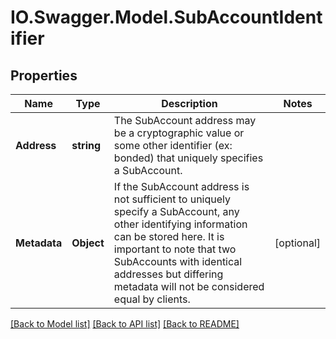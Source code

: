 # IO.Swagger.Model.SubAccountIdentifier
## Properties

Name | Type | Description | Notes
------------ | ------------- | ------------- | -------------
**Address** | **string** | The SubAccount address may be a cryptographic value or some other identifier (ex: bonded) that uniquely specifies a SubAccount. | 
**Metadata** | **Object** | If the SubAccount address is not sufficient to uniquely specify a SubAccount, any other identifying information can be stored here. It is important to note that two SubAccounts with identical addresses but differing metadata will not be considered equal by clients. | [optional] 

[[Back to Model list]](../README.md#documentation-for-models) [[Back to API list]](../README.md#documentation-for-api-endpoints) [[Back to README]](../README.md)


